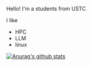 Hello! I'm a students from USTC

I like
- HPC
- LLM
- linux

[![Anurag's github stats](https://github-readme-stats.vercel.app/api?username=jiajun-c)](https://github.com/anuraghazra/github-readme-stats)
